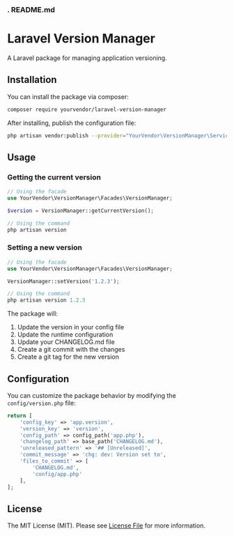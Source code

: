 ### . README.md
# Laravel Version Manager

A Laravel package for managing application versioning.

## Installation

You can install the package via composer:

```bash
composer require yourvendor/laravel-version-manager
```

After installing, publish the configuration file:
``` bash
php artisan vendor:publish --provider="YourVendor\VersionManager\ServiceProvider" --tag="config"
```

## Usage
### Getting the current version
``` php
// Using the facade
use YourVendor\VersionManager\Facades\VersionManager;

$version = VersionManager::getCurrentVersion();

// Using the command
php artisan version
```
### Setting a new version
``` php
// Using the facade
use YourVendor\VersionManager\Facades\VersionManager;

VersionManager::setVersion('1.2.3');

// Using the command
php artisan version 1.2.3
```

The package will:
1. Update the version in your config file
2. Update the runtime configuration
3. Update your CHANGELOG.md file
4. Create a git commit with the changes
5. Create a git tag for the new version

## Configuration
You can customize the package behavior by modifying the `config/version.php` file:
``` php
return [
    'config_key' => 'app.version',
    'version_key' => 'version',
    'config_path' => config_path('app.php'),
    'changelog_path' => base_path('CHANGELOG.md'),
    'unreleased_pattern' => '## [Unreleased]',
    'commit_message' => 'chg: dev: Version set to',
    'files_to_commit' => [
        'CHANGELOG.md',
        'config/app.php'
    ],
];
```

## License
The MIT License (MIT). Please see [License File](LICENSE.md) for more information.
